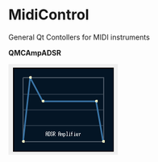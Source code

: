 # MidiControl
General Qt Contollers for MIDI instruments

**QMCAmpADSR**

<img src=https://raw.githubusercontent.com/zhollosy/MidiControl/main/doc/QMCAmpADSR_01.PNG>

